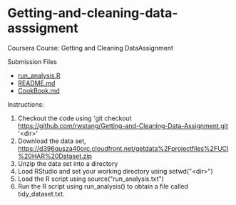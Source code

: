 # Getting-and-cleaning-data-asssigment
Coursera Course: Getting and Cleaning DataAssignment

Submission Files
- [run_analysis.R]()
- [README.md]()
- [CookBook.md]()

Instructions:
1. Checkout the code using 'git checkout https://github.com/rwstang/Getting-and-Cleaning-Data-Assignment.git '\<dir\>' 
2. Download the data set, https://d396qusza40orc.cloudfront.net/getdata%2Fprojectfiles%2FUCI%20HAR%20Dataset.zip
3. Unzip the data set into a directory
4. Load RStudio and set your working directory using setwd("\<dir\>")
5. Load the R script using source("run_analysis.txt")
6. Run the R script using run_analysis() to obtain a file called tidy_dataset.txt.
